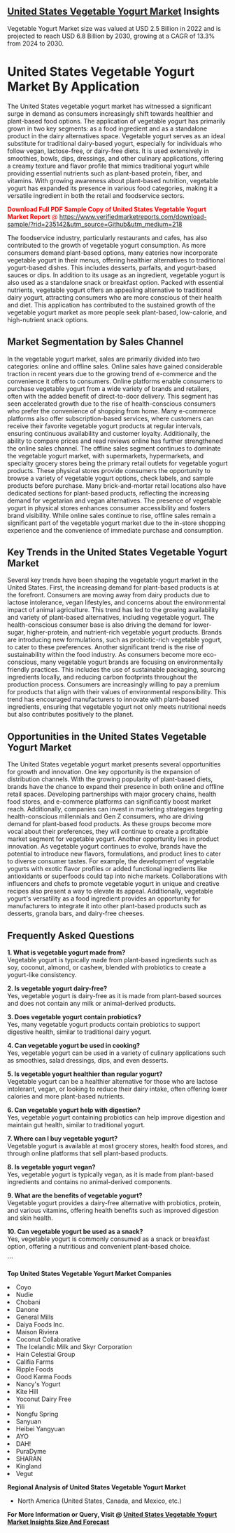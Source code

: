 <h2><a href="https://www.verifiedmarketreports.com/download-sample/?rid=235142&amp;utm_source=Github&amp;utm_medium=218" target="_blank">United States Vegetable Yogurt Market</a> Insights</h2><p>Vegetable Yogurt Market size was valued at USD 2.5 Billion in 2022 and is projected to reach USD 6.8 Billion by 2030, growing at a CAGR of 13.3% from 2024 to 2030.</p><p> <h1>United States Vegetable Yogurt Market By Application</h1> <p>The United States vegetable yogurt market has witnessed a significant surge in demand as consumers increasingly shift towards healthier and plant-based food options. The application of vegetable yogurt has primarily grown in two key segments: as a food ingredient and as a standalone product in the dairy alternatives space. Vegetable yogurt serves as an ideal substitute for traditional dairy-based yogurt, especially for individuals who follow vegan, lactose-free, or dairy-free diets. It is used extensively in smoothies, bowls, dips, dressings, and other culinary applications, offering a creamy texture and flavor profile that mimics traditional yogurt while providing essential nutrients such as plant-based protein, fiber, and vitamins. With growing awareness about plant-based nutrition, vegetable yogurt has expanded its presence in various food categories, making it a versatile ingredient in both the retail and foodservice sectors. <p><span class=""><span style="color: #ff0000;"><strong>Download Full PDF Sample Copy of United States Vegetable Yogurt Market Report</strong> @ </span><a href="https://www.verifiedmarketreports.com/download-sample/?rid=235142&amp;utm_source=Github&amp;utm_medium=218" target="_blank">https://www.verifiedmarketreports.com/download-sample/?rid=235142&amp;utm_source=Github&amp;utm_medium=218</a></span></p></p> <p>The foodservice industry, particularly restaurants and cafes, has also contributed to the growth of vegetable yogurt consumption. As more consumers demand plant-based options, many eateries now incorporate vegetable yogurt in their menus, offering healthier alternatives to traditional yogurt-based dishes. This includes desserts, parfaits, and yogurt-based sauces or dips. In addition to its usage as an ingredient, vegetable yogurt is also used as a standalone snack or breakfast option. Packed with essential nutrients, vegetable yogurt offers an appealing alternative to traditional dairy yogurt, attracting consumers who are more conscious of their health and diet. This application has contributed to the sustained growth of the vegetable yogurt market as more people seek plant-based, low-calorie, and high-nutrient snack options.</p> <h2>Market Segmentation by Sales Channel</h2> <p>In the vegetable yogurt market, sales are primarily divided into two categories: online and offline sales. Online sales have gained considerable traction in recent years due to the growing trend of e-commerce and the convenience it offers to consumers. Online platforms enable consumers to purchase vegetable yogurt from a wide variety of brands and retailers, often with the added benefit of direct-to-door delivery. This segment has seen accelerated growth due to the rise of health-conscious consumers who prefer the convenience of shopping from home. Many e-commerce platforms also offer subscription-based services, where customers can receive their favorite vegetable yogurt products at regular intervals, ensuring continuous availability and customer loyalty. Additionally, the ability to compare prices and read reviews online has further strengthened the online sales channel. The offline sales segment continues to dominate the vegetable yogurt market, with supermarkets, hypermarkets, and specialty grocery stores being the primary retail outlets for vegetable yogurt products. These physical stores provide consumers the opportunity to browse a variety of vegetable yogurt options, check labels, and sample products before purchase. Many brick-and-mortar retail locations also have dedicated sections for plant-based products, reflecting the increasing demand for vegetarian and vegan alternatives. The presence of vegetable yogurt in physical stores enhances consumer accessibility and fosters brand visibility. While online sales continue to rise, offline sales remain a significant part of the vegetable yogurt market due to the in-store shopping experience and the convenience of immediate purchase and consumption.</p> <h2>Key Trends in the United States Vegetable Yogurt Market</h2> <p>Several key trends have been shaping the vegetable yogurt market in the United States. First, the increasing demand for plant-based products is at the forefront. Consumers are moving away from dairy products due to lactose intolerance, vegan lifestyles, and concerns about the environmental impact of animal agriculture. This trend has led to the growing availability and variety of plant-based alternatives, including vegetable yogurt. The health-conscious consumer base is also driving the demand for lower-sugar, higher-protein, and nutrient-rich vegetable yogurt products. Brands are introducing new formulations, such as probiotic-rich vegetable yogurt, to cater to these preferences. Another significant trend is the rise of sustainability within the food industry. As consumers become more eco-conscious, many vegetable yogurt brands are focusing on environmentally friendly practices. This includes the use of sustainable packaging, sourcing ingredients locally, and reducing carbon footprints throughout the production process. Consumers are increasingly willing to pay a premium for products that align with their values of environmental responsibility. This trend has encouraged manufacturers to innovate with plant-based ingredients, ensuring that vegetable yogurt not only meets nutritional needs but also contributes positively to the planet.</p> <h2>Opportunities in the United States Vegetable Yogurt Market</h2> <p>The United States vegetable yogurt market presents several opportunities for growth and innovation. One key opportunity is the expansion of distribution channels. With the growing popularity of plant-based diets, brands have the chance to expand their presence in both online and offline retail spaces. Developing partnerships with major grocery chains, health food stores, and e-commerce platforms can significantly boost market reach. Additionally, companies can invest in marketing strategies targeting health-conscious millennials and Gen Z consumers, who are driving demand for plant-based food products. As these groups become more vocal about their preferences, they will continue to create a profitable market segment for vegetable yogurt. Another opportunity lies in product innovation. As vegetable yogurt continues to evolve, brands have the potential to introduce new flavors, formulations, and product lines to cater to diverse consumer tastes. For example, the development of vegetable yogurts with exotic flavor profiles or added functional ingredients like antioxidants or superfoods could tap into niche markets. Collaborations with influencers and chefs to promote vegetable yogurt in unique and creative recipes also present a way to elevate its appeal. Additionally, vegetable yogurt's versatility as a food ingredient provides an opportunity for manufacturers to integrate it into other plant-based products such as desserts, granola bars, and dairy-free cheeses.</p> <h2>Frequently Asked Questions</h2> <p><strong>1. What is vegetable yogurt made from?</strong><br>Vegetable yogurt is typically made from plant-based ingredients such as soy, coconut, almond, or cashew, blended with probiotics to create a yogurt-like consistency.</p> <p><strong>2. Is vegetable yogurt dairy-free?</strong><br>Yes, vegetable yogurt is dairy-free as it is made from plant-based sources and does not contain any milk or animal-derived products.</p> <p><strong>3. Does vegetable yogurt contain probiotics?</strong><br>Yes, many vegetable yogurt products contain probiotics to support digestive health, similar to traditional dairy yogurt.</p> <p><strong>4. Can vegetable yogurt be used in cooking?</strong><br>Yes, vegetable yogurt can be used in a variety of culinary applications such as smoothies, salad dressings, dips, and even desserts.</p> <p><strong>5. Is vegetable yogurt healthier than regular yogurt?</strong><br>Vegetable yogurt can be a healthier alternative for those who are lactose intolerant, vegan, or looking to reduce their dairy intake, often offering lower calories and more plant-based nutrients.</p> <p><strong>6. Can vegetable yogurt help with digestion?</strong><br>Yes, vegetable yogurt containing probiotics can help improve digestion and maintain gut health, similar to traditional yogurt.</p> <p><strong>7. Where can I buy vegetable yogurt?</strong><br>Vegetable yogurt is available at most grocery stores, health food stores, and through online platforms that sell plant-based products.</p> <p><strong>8. Is vegetable yogurt vegan?</strong><br>Yes, vegetable yogurt is typically vegan, as it is made from plant-based ingredients and contains no animal-derived components.</p> <p><strong>9. What are the benefits of vegetable yogurt?</strong><br>Vegetable yogurt provides a dairy-free alternative with probiotics, protein, and various vitamins, offering health benefits such as improved digestion and skin health.</p> <p><strong>10. Can vegetable yogurt be used as a snack?</strong><br>Yes, vegetable yogurt is commonly consumed as a snack or breakfast option, offering a nutritious and convenient plant-based choice.</p> ```</p><p><strong>Top United States Vegetable Yogurt Market Companies</strong></p><div data-test-id=""><p><li>Coyo</li><li> Nudie</li><li> Chobani</li><li> Danone</li><li> General Mills</li><li> Daiya Foods Inc.</li><li> Maison Riviera</li><li> Coconut Collaborative</li><li> The Icelandic Milk and Skyr Corporation</li><li> Hain Celestial Group</li><li> Califia Farms</li><li> Ripple Foods</li><li> Good Karma Foods</li><li> Nancy's Yogurt</li><li> Kite Hill</li><li> Yoconut Dairy Free</li><li> Yili</li><li> Nongfu Spring</li><li> Sanyuan</li><li> Heibei Yangyuan</li><li> AYO</li><li> DAH!</li><li> PuraDyme</li><li> SHARAN</li><li> Kingland</li><li> Vegut</li></p><div><strong>Regional Analysis of&nbsp;United States Vegetable Yogurt Market</strong></div><ul><li dir="ltr"><p dir="ltr">North America&nbsp;(United States, Canada, and Mexico, etc.)</p></li></ul><p><strong>For More Information or Query, Visit @&nbsp;</strong><strong><a href="https://www.verifiedmarketreports.com/product/vegetable-yogurt-market/?utm_source=Github&amp;utm_medium=218" target="_blank">United States Vegetable Yogurt Market Insights Size And Forecast</a></strong></p></div>
